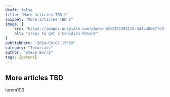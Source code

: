 ```yaml
---
draft: false
title: "More articles TBD C"
snippet: "More articles TBD C"
image: {
    src: "https://images.unsplash.com/photo-1667372393119-3d4c48d07fc9?&fit=crop&w=430&h=240",
    alt: "steps to get a Canidian Patent"
}
publishDate: "2024-09-07 15:39"
category: "Tutorials"
author: "Steve Burri"
tags: [patent]
---
```



## More articles TBD
lorem100
